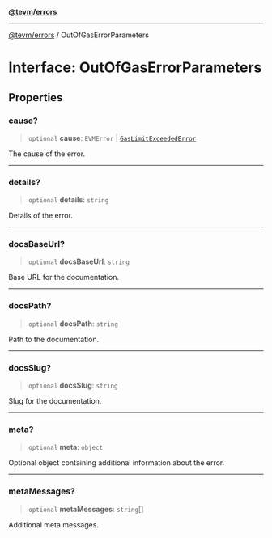 [**@tevm/errors**](../README.md)

***

[@tevm/errors](../globals.md) / OutOfGasErrorParameters

# Interface: OutOfGasErrorParameters

## Properties

### cause?

> `optional` **cause**: `EVMError` \| [`GasLimitExceededError`](../classes/GasLimitExceededError.md)

The cause of the error.

***

### details?

> `optional` **details**: `string`

Details of the error.

***

### docsBaseUrl?

> `optional` **docsBaseUrl**: `string`

Base URL for the documentation.

***

### docsPath?

> `optional` **docsPath**: `string`

Path to the documentation.

***

### docsSlug?

> `optional` **docsSlug**: `string`

Slug for the documentation.

***

### meta?

> `optional` **meta**: `object`

Optional object containing additional information about the error.

***

### metaMessages?

> `optional` **metaMessages**: `string`[]

Additional meta messages.
